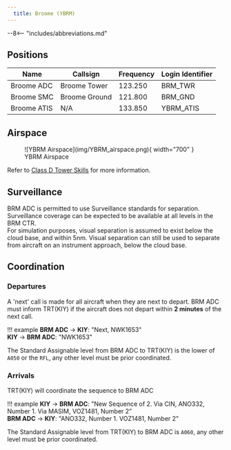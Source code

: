 ```yaml
---
  title: Broome (YBRM)
---
```


--8<-- "includes/abbreviations.md"

## Positions

| Name | Callsign | Frequency | Login Identifier |
| ---- | -------- | --------- | ---------------- |
| Broome ADC | Broome Tower | 123.250 | BRM_TWR |
| Broome SMC | Broome Ground | 121.800 | BRM_GND |
| Broome ATIS | N/A | 133.850 | YBRM_ATIS |

## Airspace

<figure markdown>
![YBRM Airspace](img/YBRM_airspace.png){ width="700" }
  <figcaption>YBRM Airspace</figcaption>
</figure>

Refer to [Class D Tower Skills](../../controller-skills/classdtwr) for more information.

## Surveillance
BRM ADC is permitted to use Surveillance standards for separation. Surveillance coverage can be expected to be available at all levels in the BRM CTR.  
For simulation purposes, visual separation is assumed to exist below the cloud base, and within 5nm. Visual separation can still be used to separate from aircraft on an instrument approach, below the cloud base.
## Coordination
### Departures
A 'next' call is made for all aircraft when they are next to depart. BRM ADC must inform TRT(KIY) if the aircraft does not depart within **2 minutes** of the next call.

!!! example
    <span class="hotline">**BRM ADC** -> **KIY**</span>: "Next, NWK1653"  
    <span class="hotline">**KIY** -> **BRM ADC**</span>: "NWK1653"

The Standard Assignable level from BRM ADC to TRT(KIY) is the lower of `A050` or the `RFL`, any other level must be prior coordinated.

### Arrivals
TRT(KIY) will coordinate the sequence to BRM ADC

!!! example
    <span class="coldline">**KIY** -> **BRM ADC**</span>: "New Sequence of 2. Via CIN, ANO332, Number 1. Via MASIM, VOZ1481, Number 2”  
    <span class="coldline">**BRM ADC** -> **KIY**</span>: "ANO332, Number 1. VOZ1481, Number 2"  

The Standard Assignable level from TRT(KIY) to BRM ADC is `A060`, any other level must be prior coordinated.
